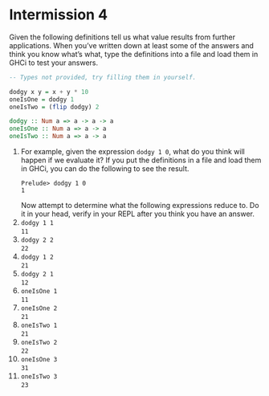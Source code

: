 Intermission 4
==============

Given the following definitions tell us what value results from further applications. When you’ve written down at least some 
of the answers and think you know what’s what, type the definitions into a file and load them in GHCi to test your answers.
```haskell
-- Types not provided, try filling them in yourself.

dodgy x y = x + y * 10
oneIsOne = dodgy 1
oneIsTwo = (flip dodgy) 2
```
```haskell
dodgy :: Num a => a -> a -> a
oneIsOne :: Num a => a -> a
oneIsTwo :: Num a => a -> a
```
1. For example, given the expression `dodgy 1 0`, what do you think will happen if we evaluate it? If you put the definitions in a file
and load them in GHCi, you can do the following to see the result.
   ```
   Prelude> dodgy 1 0
   1
   ```
   Now attempt to determine what the following expressions reduce to. Do it in your head, verify in your REPL after you think you
   have an answer.
2. `dodgy 1 1`  
   `11`
3. `dodgy 2 2`  
   `22`
4. `dodgy 1 2`  
   `21`
5. `dodgy 2 1`  
   `12`
6. `oneIsOne 1`  
   `11`
7. `oneIsOne 2`  
   `21`
8. `oneIsTwo 1`  
   `21`
9. `oneIsTwo 2`  
   `22`
10. `oneIsOne 3`  
    `31`
11. `oneIsTwo 3`  
    `23`
